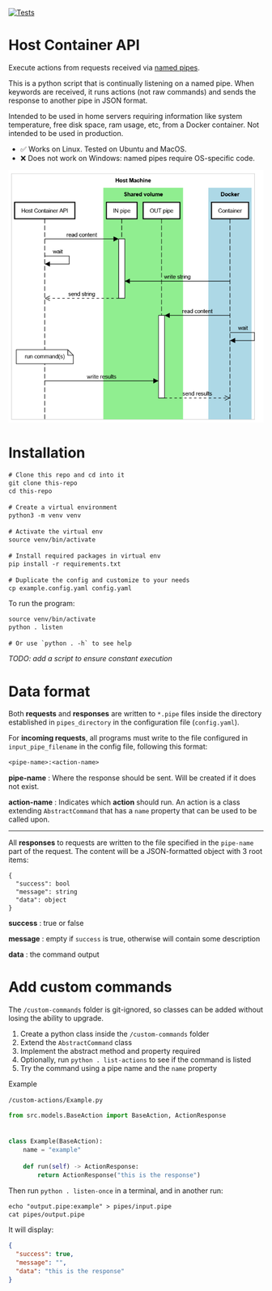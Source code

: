 [![Tests](https://github.com/eliasdorigoni/host-container-api/actions/workflows/python-app.yml/badge.svg?branch=master)](https://github.com/eliasdorigoni/host-container-api/actions/workflows/python-app.yml)

# Host Container API

Execute actions from requests received via [named pipes](https://en.wikipedia.org/wiki/Named_pipe).

This is a python script that is continually listening on a named pipe. When 
keywords are received, it runs actions (not raw commands) and sends
the response to another pipe in JSON format. 

Intended to be used in home servers requiring information like system temperature, 
free disk space, ram usage, etc, from a Docker container. Not intended to be 
used in production.

- ✅ Works on Linux. Tested on Ubuntu and MacOS.
- ❌ Does not work on Windows: named pipes require OS-specific code.


![Sequence diagram](resources/diagram.png "Sequence diagram")

# Installation

```shell
# Clone this repo and cd into it
git clone this-repo
cd this-repo

# Create a virtual environment
python3 -m venv venv

# Activate the virtual env
source venv/bin/activate

# Install required packages in virtual env
pip install -r requirements.txt

# Duplicate the config and customize to your needs
cp example.config.yaml config.yaml
```

To run the program:
```shell
source venv/bin/activate
python . listen

# Or use `python . -h` to see help
```

*TODO: add a script to ensure constant execution*

# Data format

Both **requests** and **responses** are written to `*.pipe` files inside the
directory established in `pipes_directory` in the configuration file (`config.yaml`). 

For **incoming requests**, all programs must write to the file configured in 
`input_pipe_filename` in the config file, following this format:

```txt
<pipe-name>:<action-name>
```

**pipe-name**
: Where the response should be sent. Will be created if it does not exist.

**action-name**
: Indicates which **action** should run. An action is a class extending
`AbstractCommand` that has a `name` property that can be used to be called upon.

---

All **responses** to requests are written to the file specified in the `pipe-name`
part of the request. The content will be a JSON-formatted object with 3 root items:

```text
{
  "success": bool
  "message": string
  "data": object
}
```

**success**
: true or false

**message**
: empty if `success` is true, otherwise will contain some description

**data**
: the command output

# Add custom commands
The `/custom-commands` folder is git-ignored, so classes can be added without
losing the ability to upgrade.

1. Create a python class inside the `/custom-commands` folder
2. Extend the `AbstractCommand` class
3. Implement the abstract method and property required
4. Optionally, run `python . list-actions` to see if the command is listed
5. Try the command using a pipe name and the `name` property 

Example 

`/custom-actions/Example.py`
```python
from src.models.BaseAction import BaseAction, ActionResponse


class Example(BaseAction):
    name = "example"

    def run(self) -> ActionResponse:
        return ActionResponse("this is the response")
```

Then run `python . listen-once` in a terminal, and in another run: 
```shell
echo "output.pipe:example" > pipes/input.pipe
cat pipes/output.pipe
```

It will display:
```json
{
  "success": true,
  "message": "",
  "data": "this is the response"
}
```

